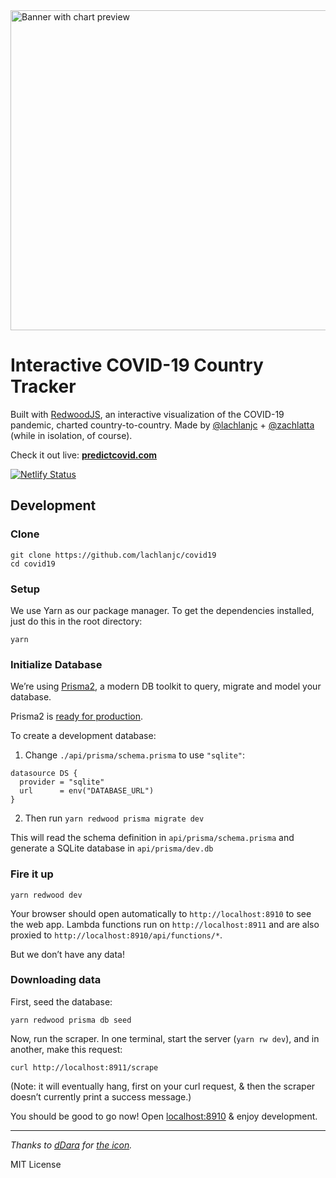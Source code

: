 <img src="https://predictcovid.com/card.png" width="512" alt="Banner with chart preview" />

# Interactive COVID-19 Country Tracker

Built with [RedwoodJS](https://redwoodjs.com), an interactive visualization of the COVID-19 pandemic,
charted country-to-country. Made by [@lachlanjc](https://lachlanjc.me) +
[@zachlatta](https://zachlatta.com) (while in isolation, of course).

Check it out live: [**predictcovid.com**](https://predictcovid.com)

[![Netlify Status](https://api.netlify.com/api/v1/badges/bdfb5b9d-a04d-4f31-88b6-b8fe7c10c14c/deploy-status)](https://app.netlify.com/sites/countrycovid19/deploys)

## Development

### Clone

```terminal
git clone https://github.com/lachlanjc/covid19
cd covid19
```

### Setup

We use Yarn as our package manager. To get the dependencies installed, just do this in the root directory:

```terminal
yarn
```

### Initialize Database

We’re using [Prisma2](https://github.com/prisma/prisma2), a modern DB toolkit to query, migrate and model your database.

Prisma2 is [ready for production](https://isprisma2ready.com).

To create a development database:

1. Change `./api/prisma/schema.prisma` to use `"sqlite"`:

```prisma
datasource DS {
  provider = "sqlite"
  url      = env("DATABASE_URL")
}
```

2. Then run `yarn redwood prisma migrate dev`

This will read the schema definition in `api/prisma/schema.prisma` and generate a SQLite database in `api/prisma/dev.db`

### Fire it up

```terminal
yarn redwood dev
```

Your browser should open automatically to `http://localhost:8910` to see the web app. Lambda functions run on
`http://localhost:8911` and are also proxied to `http://localhost:8910/api/functions/*`.

But we don’t have any data!

### Downloading data

First, seed the database:

```terminal
yarn redwood prisma db seed
```

Now, run the scraper. In one terminal, start the server (`yarn rw dev`), and in another, make this request:

```terminal
curl http://localhost:8911/scrape
```

(Note: it will eventually hang, first on your curl request, & then the scraper doesn’t currently print a success message.)

You should be good to go now! Open [localhost:8910](http://localhost:8910) & enjoy development.

---

_Thanks to [dDara](https://thenounproject.com/dDara/) for [the icon](https://thenounproject.com/dDara/collection/coronavirus/)._

MIT License
